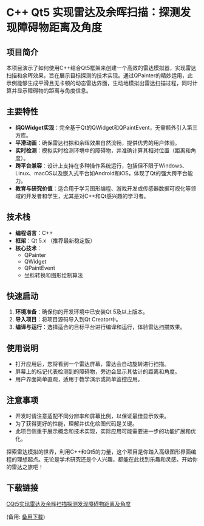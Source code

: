 # C++ Qt5 实现雷达及余晖扫描：探测发现障碍物距离及角度

## 项目简介

本项目演示了如何使用C++结合Qt5框架来创建一个高效的雷达模拟器，实现雷达扫描和余晖效果，旨在展示目标探测的技术实现。通过QPainter的精妙运用，此示例能够生成平滑且无卡顿的动态雷达界面，生动地模拟出雷达扫描过程，同时计算并显示障碍物的距离与角度信息。

## 主要特性

- **纯QWidget实现**：完全基于Qt的QWidget和QPaintEvent，无需额外引入第三方库。
- **平滑动画**：确保雷达扫掠和余晖效果自然流畅，提供优秀的用户体验。
- **实时检测**：模拟实时检测环境中的障碍物，并准确计算其相对位置（距离和角度）。
- **跨平台兼容**：设计上支持在多种操作系统运行，包括但不限于Windows、Linux、macOS以及嵌入式平台如Android和iOS，体现了Qt的强大跨平台能力。
- **教育与研究价值**：适合用于学习图形编程、游戏开发或传感器数据可视化等领域的开发者和学生，尤其是对C++和Qt感兴趣的学习者。

## 技术栈

- **编程语言**：C++
- **框架**：Qt 5.x （推荐最新稳定版）
- **核心技术**：
    - QPainter
    - QWidget
    - QPaintEvent
    - 坐标转换和图形绘制算法

## 快速启动

1. **环境准备**：确保你的开发环境中已安装Qt 5及以上版本。
2. **导入项目**：将项目源码导入到Qt Creator中。
3. **编译与运行**：选择适合的目标平台进行编译和运行，体验雷达扫描效果。

## 使用说明

- 打开应用后，您将看到一个雷达屏幕，雷达会自动旋转进行扫描。
- 屏幕上的标记代表检测到的障碍物，旁边会显示其估计的距离和角度。
- 用户界面简单直观，适用于教学演示或简单监控应用。

## 注意事项

- 开发时请注意适配不同分辨率和屏幕比例，以保证最佳显示效果。
- 为了获得更好的性能，理解并优化绘图代码是关键。
- 此项目侧重于展示概念和技术实现，实际应用可能需要进一步的功能扩展和优化。

探索雷达模拟的世界，利用C++和Qt5的力量，这个项目是你踏入高级图形界面编程的理想起点。无论是学术研究还是个人兴趣，都能在此找到乐趣和灵感。开始你的雷达之旅吧！

## 下载链接
[CQt5实现雷达及余晖扫描探测发现障碍物距离及角度](https://pan.quark.cn/s/db7b1e4aa812) 

(备用: [备用下载](https://pan.baidu.com/s/1sxa5mEQMZVLRvPPeyi7zjA?pwd=1234))
